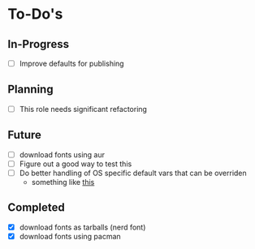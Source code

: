 To-Do's
=======

In-Progress
-----------

- [ ] Improve defaults for publishing

Planning
--------

- [ ] This role needs significant refactoring


Future
------

- [ ] download fonts using aur
- [ ] Figure out a good way to test this
- [ ] Do better handling of OS specific default vars that can be overriden
    - something like [this](https://stackoverflow.com/questions/41189336/define-ansible-variable-in-a-role-with-os-specific-default-which-can-be-easily-o#41193233)

Completed
---------

- [x] download fonts as tarballs (nerd font)
- [x] download fonts using pacman